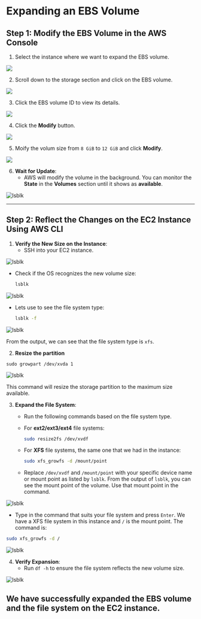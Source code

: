 # Expanding an EBS Volume

## Step 1: Modify the EBS Volume in the AWS Console

1. Select the instance where we want to expand the EBS volume.

![](img/EBSD/EBSD-01.png)

2. Scroll down to the storage section and click on the EBS volume.

![](img/EBSD/EBSD-02.png)

3. Click the EBS volume ID to view its details.

![](img/EBSD/EBSD-03.png)

4. Click the **Modify** button.

![](img/EBSD/EBSD-04.png)

5. Moify the volum size from `8 GiB` to `12 GiB` and click **Modify**.

![](img/EBSD/EBSD-05.png)

6. **Wait for Update**:
   - AWS will modify the volume in the background. You can monitor the **State** in the **Volumes** section until it shows as **available**.

![lsblk](img/EBSD/EBSD-06.png)

---

## Step 2: Reflect the Changes on the EC2 Instance Using AWS CLI

1. **Verify the New Size on the Instance**:
   - SSH into your EC2 instance.

![lsblk](img/EBSD/EBSD-07.png)

   - Check if the OS recognizes the new volume size:
  
     ```bash
     lsblk
     ```

![lsblk](img/EBSD/EBSD-08.png)

   - Lets use to see the file system type:
  
      ```bash
      lsblk -f 
      ``` 
![lsblk](img/EBSD/EBSD-09.png)

From the output, we can see that the file system type is `xfs`.

2. **Resize the partition**
   
```
sudo growpart /dev/xvda 1
```
![lsblk](img/EBSD/EBSD-12.png)

This command will resize the storage partition to the maximum size available.

3. **Expand the File System**:
   - Run the following commands based on the file system type.

   - For **ext2/ext3/ext4** file systems:
     ```bash
     sudo resize2fs /dev/xvdf
     ```

   - For **XFS** file systems, the same one that we had in the instance:
     ```bash
     sudo xfs_growfs -d /mount/point
     ```
   
   - Replace `/dev/xvdf` and `/mount/point` with your specific device name or mount point as listed by `lsblk`. From the output of `lsblk`, you can see the mount point of the volume. Use that mount point in the command. 

![lsblk](img/EBSD/EBSD-10.png)


   - Type in the command that suits your file system and press `Enter`. We have a XFS file system in this instance and `/` is the mount point.
   The command is:
   ```bash
   sudo xfs_growfs -d /
   ```

![lsblk](img/EBSD/EBSD-13.png)


4. **Verify Expansion**:
   - Run `df -h` to ensure the file system reflects the new volume size.

![lsblk](img/EBSD/EBSD-14.png)

We have successfully expanded the EBS volume and the file system on the EC2 instance.
---

